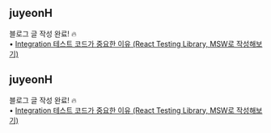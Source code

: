 <h2>juyeonH</h2>블로그 글 작성 완료! 🔥<br>• <a href="https://im-developer.tistory.com/226">Integration 테스트 코드가 중요한 이유 (React Testing Library, MSW로 작성해보기)</a><h2>juyeonH</h2>블로그 글 작성 완료! 🔥<br>• <a href="https://im-developer.tistory.com/226">Integration 테스트 코드가 중요한 이유 (React Testing Library, MSW로 작성해보기)</a>